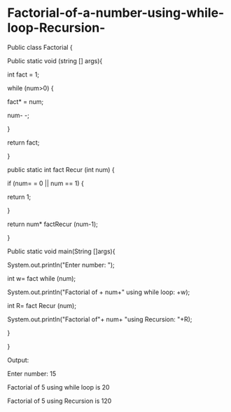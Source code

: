 # Factorial-of-a-number-using-while-loop-Recursion-
Public class Factorial {

Public static void (string [] args){

int fact = 1;

while (num>0) {

fact* = num;

num- -;

}

return fact;

}

public static int fact Recur (int num) {

if (num= = 0 || num == 1) {

return 1;

}

return num* factRecur (num-1);

}

Public static void main(String []args){

System.out.println("Enter number: ");

int w= fact while (num);

System.out.println("Factorial of + num+" using while loop: +w);

int R= fact Recur (num);

System.out.println("Factorial of"+ num+ "using Recursion: "+R);

}

}

Output:

Enter number: 15

Factorial of 5 using while loop is 20

Factorial of 5 using Recursion is 120
